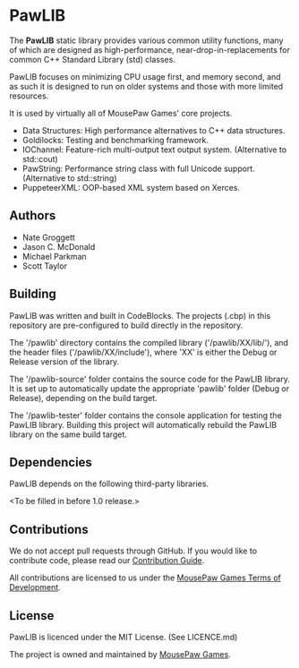PawLIB
=====================

The **PawLIB** static library provides various common utility functions,
many of which are designed as high-performance, near-drop-in-replacements
for common C++ Standard Library (std) classes.

PawLIB focuses on minimizing CPU usage first, and memory second, and as
such it is designed to run on older systems and those with more limited
resources.

It is used by virtually all of MousePaw Games' core projects.

 - Data Structures: High performance alternatives to C++ data structures.
 - Goldilocks: Testing and benchmarking framework.
 - IOChannel: Feature-rich multi-output text output system. (Alternative to std::cout)
 - PawString: Performance string class with full Unicode support. (Alternative to std::string)
 - PuppeteerXML: OOP-based XML system based on Xerces.

Authors
-------------
 - Nate Groggett
 - Jason C. McDonald
 - Michael Parkman
 - Scott Taylor

Building
-------------
PawLIB was written and built in CodeBlocks. The projects (.cbp) in this
repository are pre-configured to build directly in the repository.

The '/pawlib' directory contains the compiled library ('/pawlib/XX/lib/'),
and the header files ('/pawlib/XX/include'), where 'XX' is either the
Debug or Release version of the library.

The '/pawlib-source' folder contains the source code for the PawLIB
library. It is set up to automatically update the appropriate 'pawlib'
folder (Debug or Release), depending on the build target.

The '/pawlib-tester' folder contains the console application for testing
the PawLIB library. Building this project will automatically rebuild
the PawLIB library on the same build target.

Dependencies
-------------
PawLIB depends on the following third-party libraries.

<To be filled in before 1.0 release.>

Contributions
-------------
We do not accept pull requests through GitHub.
If you would like to contribute code, please read our
[Contribution Guide][2].

All contributions are licensed to us under the
[MousePaw Games Terms of Development][3].

License
-------------
PawLIB is licenced under the MIT License. (See LICENCE.md)

The project is owned and maintained by [MousePaw Games][1].

[1]: http://www.mousepawgames.com/opensource
[2]: http://www.mousepawgames.com/getinvolved/opensource#contribute
[3]: http://www.mousepawgames.com/termsofdevelopment

